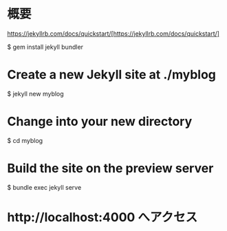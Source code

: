 # 概要

https://jekyllrb.com/docs/quickstart/[https://jekyllrb.com/docs/quickstart/]

$ gem install jekyll bundler

# Create a new Jekyll site at ./myblog
$ jekyll new myblog

# Change into your new directory
$ cd myblog

# Build the site on the preview server
$ bundle exec jekyll serve

#  http://localhost:4000 へアクセス
